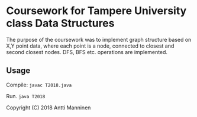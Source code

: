 # Coursework for Tampere University class Data Structures

The purpose of the coursework was to implement graph structure based on X,Y point data, where each point is a node, connected to closest and second closest nodes. DFS, BFS etc. operations are implemented.

## Usage 

Compile:
`javac T2018.java`

Run.
`java T2018`

Copyright (C) 2018 Antti Manninen